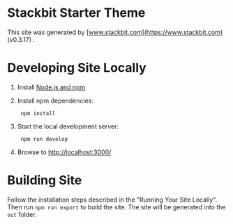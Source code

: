 # Stackbit Starter Theme

This site was generated by [www.stackbit.com](https://www.stackbit.com) (v0.3.17)
.

# Developing Site Locally

1. Install [Node.js and npm](https://nodejs.org/en/)

1. Install npm dependencies:

        npm install



1. Start the local development server:

        npm run develop

1. Browse to [http://localhost:3000/](http://localhost:3000/)

# Building Site

Follow the installation steps described in the "Running Your Site Locally".
Then run `npm run export` to build the site. The site will be generated into
the `out` folder.
